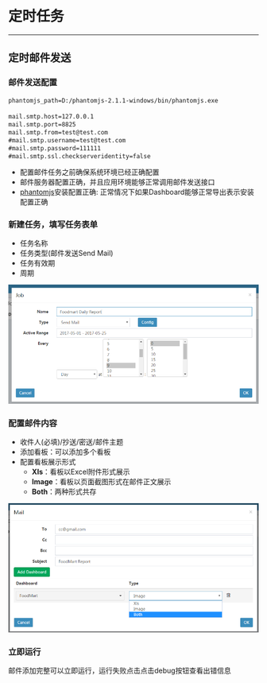 <h1> 定时任务 </h1>

---

## 定时邮件发送

### 邮件发送配置
```properties
phantomjs_path=D:/phantomjs-2.1.1-windows/bin/phantomjs.exe

mail.smtp.host=127.0.0.1
mail.smtp.port=8825
mail.smtp.from=test@test.com
#mail.smtp.username=test@test.com
#mail.smtp.password=111111
#mail.smtp.ssl.checkserveridentity=false
```
* 配置邮件任务之前确保系统环境已经正确配置
* 邮件服务器配置正确，并且应用环境能够正常调用邮件发送接口
* <a href="http://phantomjs.org/">phantomjs</a>安装配置正确: 正常情况下如果Dashboard能够正常导出表示安装配置正确

### 新建任务，填写任务表单
* 任务名称
* 任务类型(邮件发送Send Mail)
* 任务有效期
* 周期

![](/assets/add_job.png) 

### 配置邮件内容
* 收件人(必填)/抄送/密送/邮件主题
* 添加看板：可以添加多个看板
* 配置看板展示形式
    * **Xls**：看板以Excel附件形式展示
    * **Image**：看板以页面截图形式在邮件正文展示
    * **Both**：两种形式共存
    
![](/assets/job_email_config.png)
 
### 立即运行
邮件添加完整可以立即运行，运行失败点击点击debug按钮查看出错信息


